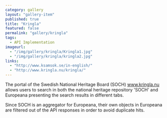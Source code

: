 ```yaml
---
category: gallery
layout: "gallery-item"
published: true
title: "Kringla"
featured: false
permalink: "gallery/kringla"
tags: 
  - API Implementation
imageurl:
  - "/img/gallery/kringla/Kringla1.jpg"
  - "/img/gallery/kringla/kringla2.jpg"
links: 
  - "http://www.ksamsok.se/in-english/"
  - "http://www.kringla.nu/kringla/"
---
```


The portal of the Swedish National Heritage Board (SOCH) www.kringla.nu allows users to search in both the national heritage repository 'SOCH' and Europeana presenting the search results in different tabs. 

Since SOCH is an aggregator for Europeana, their own objects in Europeana are filtered out of the API responses in order to avoid duplicate hits.
